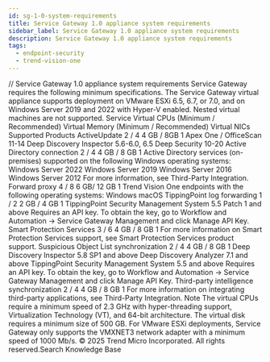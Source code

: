 ```yaml
---
id: sg-1-0-system-requirements
title: Service Gateway 1.0 appliance system requirements
sidebar_label: Service Gateway 1.0 appliance system requirements
description: Service Gateway 1.0 appliance system requirements
tags:
  - endpoint-security
  - trend-vision-one
---
```


/*<![CDATA[*/ $('#title').html($('meta[name=map-description]').attr('content')); /*]]>*/ Service Gateway 1.0 appliance system requirements Service Gateway requires the following minimum specifications. The Service Gateway virtual appliance supports deployment on VMware ESXi 6.5, 6.7, or 7.0, and on Windows Server 2019 and 2022 with Hyper-V enabled. Nested virtual machines are not supported. Service Virtual CPUs (Minimum / Recommended) Virtual Memory (Minimum / Recommended) Virtual NICs Supported Products ActiveUpdate 2 / 4 4 GB / 8GB 1 Apex One / OfficeScan 11-14 Deep Discovery Inspector 5.6-6.0, 6.5 Deep Security 10-20 Active Directory connection 2 / 4 4 GB / 8 GB 1 Active Directory services (on-premises) supported on the following Windows operating systems: Windows Server 2022 Windows Server 2019 Windows Server 2016 Windows Server 2012 For more information, see Third-Party Integration. Forward proxy 4 / 8 6 GB/ 12 GB 1 Trend Vision One endpoints with the following operating systems: Windows macOS TippingPoint log forwarding 1 / 2 2 GB / 4 GB 1 TippingPoint Security Management System 5.5 Patch 1 and above Requires an API key. To obtain the key, go to Workflow and Automation → Service Gateway Management and click Manage API Key. Smart Protection Services 3 / 6 4 GB / 8 GB 1 For more information on Smart Protection Services support, see Smart Protection Services product support. Suspicious Object List synchronization 2 / 4 4 GB / 8 GB 1 Deep Discovery Inspector 5.8 SP1 and above Deep Discovery Analyzer 7.1 and above TippingPoint Security Management System 5.5 and above Requires an API key. To obtain the key, go to Workflow and Automation → Service Gateway Management and click Manage API Key. Third-party intelligence synchronization 2 / 4 4 GB / 8 GB 1 For more information on integrating third-party applications, see Third-Party Integration. Note The virtual CPUs require a minimum speed of 2.3 GHz with hyper-threading support, Virtualization Technology (VT), and 64-bit architecture. The virtual disk requires a minimum size of 500 GB. For VMware ESXi deployments, Service Gateway only supports the VMXNET3 network adapter with a minimum speed of 1000 Mb/s. © 2025 Trend Micro Incorporated. All rights reserved.Search Knowledge Base